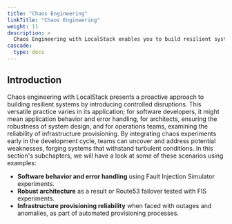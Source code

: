 ```yaml
---
title: "Chaos Engineering"
linkTitle: "Chaos Engineering"
weight: 11
description: >
  Chaos Engineering with LocalStack enables you to build resilient systems early on in the development phase.
cascade:
  type: docs
---
```


## Introduction

Chaos engineering with LocalStack presents a proactive approach to building resilient systems by introducing 
controlled disruptions. This versatile practice varies in its application; for software developers, it might
mean application behavior and error handling, for architects, ensuring the robustness of system design, and for 
operations teams, examining the reliability of infrastructure provisioning. By integrating chaos experiments early
in the development cycle, teams can uncover and address potential weaknesses, forging systems that withstand 
turbulent conditions. In this section's subchapters, we will have a look at some of these scenarios using examples:

- **Software behavior and error handling** using Fault Injection Simulator experiments.
- **Robust architecture** as a result or Route53 failover tested with FIS experiments.
- **Infrastructure provisioning reliability** when faced with outages and anomalies, as part of automated provisioning processes.

